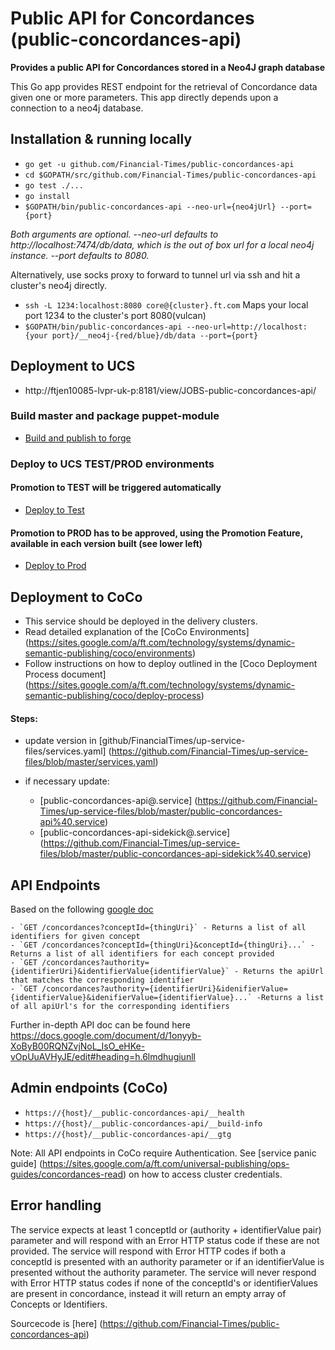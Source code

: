 Public API for Concordances (public-concordances-api)
===

__Provides a public API for Concordances stored in a Neo4J graph database__

This Go app provides REST endpoint for the retrieval of Concordance data given one or more parameters. This app
directly depends upon a connection to a neo4j database.

## Installation & running locally
* `go get -u github.com/Financial-Times/public-concordances-api`
* `cd $GOPATH/src/github.com/Financial-Times/public-concordances-api`
* `go test ./...`
* `go install`
* `$GOPATH/bin/public-concordances-api --neo-url={neo4jUrl} --port={port}`

_Both arguments are optional.
--neo-url defaults to http://localhost:7474/db/data, which is the out of box url for a local neo4j instance.
--port defaults to 8080._
 
Alternatively, use socks proxy to forward to tunnel url via ssh and hit a cluster's neo4j directly.

* `ssh -L 1234:localhost:8080 core@{cluster}.ft.com` Maps your local port 1234 to the cluster's port 8080(vulcan)
* `$GOPATH/bin/public-concordances-api --neo-url=http://localhost:{your port}/__neo4j-{red/blue}/db/data --port={port}` 

## Deployment to UCS
* http://ftjen10085-lvpr-uk-p:8181/view/JOBS-public-concordances-api/
### Build master and package puppet-module
* [Build and publish to forge](http://ftjen10085-lvpr-uk-p:8181/job/public-concordances-api-build)

### Deploy to UCS TEST/PROD environments
#### Promotion to TEST will be triggered automatically
* [Deploy to Test](http://ftjen10085-lvpr-uk-p:8181/view/JOBS-public-concordances-api/job/public-concordances-api-deploy-test/)
#### Promotion to PROD has to be approved, using the Promotion Feature, available in each version built (see lower left)
* [Deploy to Prod](http://ftjen10085-lvpr-uk-p:8181/view/JOBS-public-concordances-api/job/public-concordances-api-deploy-to-prod/)

## Deployment to CoCo
- This service should be deployed in the delivery clusters.
- Read detailed explanation of the [CoCo Environments] (https://sites.google.com/a/ft.com/technology/systems/dynamic-semantic-publishing/coco/environments)
- Follow instructions on how to deploy outlined in the [Coco Deployment Process document] (https://sites.google.com/a/ft.com/technology/systems/dynamic-semantic-publishing/coco/deploy-process)

#### Steps:
- update version in [github/FinancialTimes/up-service-files/services.yaml] (https://github.com/Financial-Times/up-service-files/blob/master/services.yaml)  

- if necessary update: 
     - [public-concordances-api@.service] (https://github.com/Financial-Times/up-service-files/blob/master/public-concordances-api%40.service)
     - [public-concordances-api-sidekick@.service] (https://github.com/Financial-Times/up-service-files/blob/master/public-concordances-api-sidekick%40.service)
        

## API Endpoints
Based on the following [google doc](https://docs.google.com/a/ft.com/document/d/1onyyb-XoByB00RQNZvjNoL_IsO_eHKe-vOpUuAVHyJE)

    - `GET /concordances?conceptId={thingUri}` - Returns a list of all identifiers for given concept
    - `GET /concordances?conceptId={thingUri}&conceptId={thingUri}...` - Returns a list of all identifiers for each concept provided   
    - `GET /concordances?authority={identifierUri}&identifierValue{identifierValue}` - Returns the apiUrl that matches the corresponding identifier 
    - `GET /concordances?authority={identifierUri}&idenifierValue={identifierValue}&idenifierValue={identifierValue}...` -Returns a list of all apiUrl's for the corresponding identifiers

Further in-depth API doc can be found here https://docs.google.com/document/d/1onyyb-XoByB00RQNZvjNoL_IsO_eHKe-vOpUuAVHyJE/edit#heading=h.6lmdhugiunll
## Admin endpoints (CoCo) 

  - `https://{host}/__public-concordances-api/__health`
  - `https://{host}/__public-concordances-api/__build-info`
  - `https://{host}/__public-concordances-api/__gtg`

Note: All API endpoints in CoCo require Authentication.
See [service panic guide] (https://sites.google.com/a/ft.com/universal-publishing/ops-guides/concordances-read) on how to access cluster credentials.  


## Error handling
The service expects at least 1 conceptId or (authority + identifierValue pair) parameter and will respond with an Error HTTP status code if these are not provided.
The service will respond with Error HTTP codes if both a conceptId is presented with an authority parameter or if an identifierValue is presented without the authority parameter.
The service will never respond with Error HTTP status codes if none of the conceptId's or identifierValues are present in concordance,
instead it will return an empty array of Concepts or Identifiers.

Sourcecode is [here] (https://github.com/Financial-Times/public-concordances-api)
